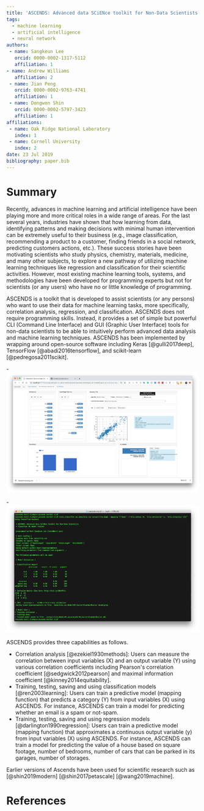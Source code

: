 ```yaml
---
title: 'ASCENDS: Advanced data SCiENce toolkit for Non-Data Scientists'
tags:
  - machine learning
  - artificial intelligence
  - neural network
authors:
 - name: Sangkeun Lee
   orcid: 0000-0002-1317-5112
   affiliation: 1
- name: Andrew Williams
   affiliation: 2
 - name: Jian Peng
   orcid: 0000-0002-9763-4741
   affiliation: 1
 - name: Dongwon Shin
   orcid: 0000-0002-5797-3423
   affiliation: 1
affiliations:
 - name: Oak Ridge National Laboratory
   index: 1
 - name: Cornell University
   index: 2
date: 23 Jul 2019
bibliography: paper.bib
---
```


# Summary

Recently, advances in machine learning and artificial intelligence have been playing more and more critical roles in a wide range of areas. For the last several years, industries have shown that how learning from data, identifying patterns and making decisions with minimal human intervention can be extremely useful to their business (e.g., image classification, recommending a product to a customer, finding friends in a social network, predicting customers actions, etc.). These success stories have been motivating scientists who study physics, chemistry, materials, medicine, and many other subjects, to explore a new pathway of utilizing machine learning techniques like regression and classification for their scientific activities. However, most existing machine learning tools, systems, and methodologies have been developed for programming experts but not for scientists (or any users) who have no or little knowledge of programming. 

ASCENDS is a toolkit that is developed to assist scientists (or any persons) who want to use their data for machine learning tasks, more specifically, correlation analysis, regression, and classification. ASCENDS does not require programming skills.  Instead, it provides a set of simple but powerful CLI (Command Line Interface) and GUI (Graphic User Interface) tools for non-data scientists to be able to intuitively perform advanced data analysis and machine learning techniques. ASCENDS has been implemented by wrapping around open-source software including Keras [@gulli2017deep], TensorFlow [@abadi2016tensorflow], and scikit-learn [@pedregosa2011scikit].

-![Using Ascends via its web-based graphic user interface](./logo/web-ui.png)

-![Using Ascends via its command-line interface](./logo/command-line-ui.png)

ASCENDS provides three capabilities as follows.
- Correlation analysis [@ezekiel1930methods]: Users can measure the correlation between input variables (X) and an output variable (Y) using various correlation coefficients including Pearson's correlation coefficient [@sedgwick2012pearson] and maximal information coefficient [@kinney2014equitability]. 
- Training, testing, saving and using classification models [@ren2003learning]: Users can train a predictive model (mapping function) that predicts a category (Y) from input variables (X) using ASCENDS. For instance, ASCENDS can train a model for predicting whether an email is a spam or not-spam.
- Training, testing, saving and using regression models [@darlington1990regression]: Users can train a predictive model (mapping function) that approximates a continuous output variable (y) from input variables (X) using ASCENDS. For instance, ASCENDS can train a model for predicting the value of a house based on square footage, number of bedrooms, number of cars that can be parked in its garages, number of storages.

Earlier versions of Ascends have been used for scientific research such as [@shin2019modern] [@shin2017petascale] [@wang2019machine]. 

# References
